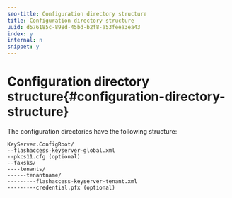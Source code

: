 ```yaml
---
seo-title: Configuration directory structure
title: Configuration directory structure
uuid: d576185c-898d-45bd-b2f8-a53feea3ea43
index: y
internal: n
snippet: y
---
```


# Configuration directory structure{#configuration-directory-structure}

The configuration directories have the following structure: 

```
KeyServer.ConfigRoot/  
--flashaccess-keyserver-global.xml 
--pkcs11.cfg (optional) 
--faxsks/ 
----tenants/ 
------tenantname/
---------flashaccess-keyserver-tenant.xml 
---------credential.pfx (optional) 
```

